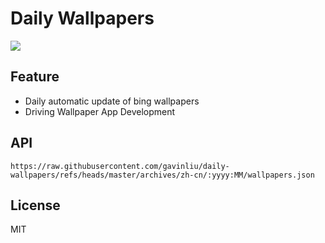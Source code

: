 # Daily Wallpapers
  
![](https://www.bing.com/th?id=OHR.ReinefjordenNorway_ZH-CN1198843758_UHD.jpg)

## Feature

- Daily automatic update of bing wallpapers
- Driving Wallpaper App Development

## API

```
https://raw.githubusercontent.com/gavinliu/daily-wallpapers/refs/heads/master/archives/zh-cn/:yyyy:MM/wallpapers.json
```

## License

MIT
  